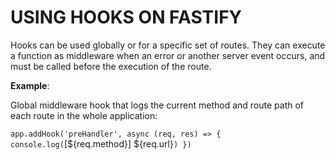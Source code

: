 # USING HOOKS ON FASTIFY

Hooks can be used globally or for a specific set of routes. They can execute a function as middleware when an error or another server event occurs, and must be called before the execution of the route. 

**Example**: 

Global middleware hook that logs the current method and route path of each route in the whole application:

`app.addHook('preHandler', async (req, res) => { console.log(`[${req.method}] ${req.url}`) })`
